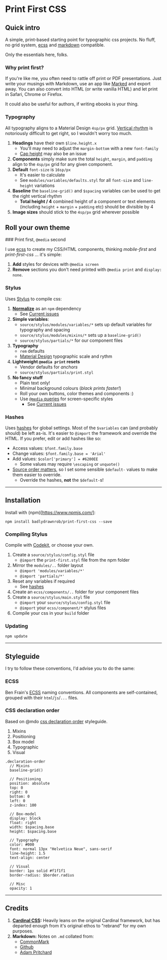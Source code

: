 # Print First CSS



## Quick intro

A simple, print-based starting point for typographic css projects. No fluff, no grid system, [ecss](https://github.com/badlydrawnrob/ecss) and [markdown](http://commonmark.org) compatible.

Only the essentials here, folks.


### Why print first?

If you're like me, you often need to rattle off print or PDF presentations. Just write your musings with Markdown, use an app like [Marked](http://marked2app.com) and export away. You can also convert into HTML (or write vanilla HTML) and let print in Safari, Chrome or Firefox.

It could also be useful for authors, if writing ebooks is your thing.


### Typography

All typography aligns to a Material Design `4sp/px` grid. [Vertical rhythm](http://webtypography.net/2.2.2) is notoriously difficult to get right, so I wouldn't worry too much.

1. **Headings** have their own `$line.height.x`
    + You'll may need to adjust the `margin-bottom` with a new `font-family`
    + [Cap height](https://bit.ly/2tseu0u) may also be an issue
2. **Components** simply make sure the total `height`, `margin`, and `padding` align to the `4sp/px` grid for any given component.
3. **Default** `font-size` is `16sp/px`
    + It's easier to calculate
    + See `modules/variables/defaults.styl` for all `font-size` and `line-height` variations
4. **Baseline** the `baseline-grid()` and `$spacing` variables can be used to get the right vertical rhythm
    + **Total height / 4** combined height of a component or text elements (including `height` + `margin` + `padding` etc) should be divisible by 4
5. **Image sizes** should stick to the `4sp/px` grid wherever possible


## Roll your own theme

### Print first, `@media` second

I use [ecss](#ecss) to create my CSS/HTML components, thinking _mobile-first_ and _print-first-css_ ... it's simple:

1. **Add** styles for devices with `@media screen`
2. **Remove** sections you don't need printed with `@media print` and `display: none`.

### Stylus

Uses [Stylus](http://stylus-lang.com) to compile css:

1. **[Normalize](https://necolas.github.io/normalize.css/)** as an `npm` dependency
    - See [Current issues](https://github.com/badlydrawnrob/print-first-css/issues/5)
2. **Simple variables**:
    - `source/stylus/modules/variables/*` sets up default variables for typography and spacing
    - `source/stylus/modules/mixins/*` sets up a `baseline-grid()`
    - `source/stylus/partials/*` for our component files
3. **Typography**
    - `rem` defaults
    - [Material Design](https://material.io/design/typography/) typographic scale and rythm
4. **Lightweight `@media print` resets**
    - Vendor defaults for _anchors_
    - `source/stylus/partials/print.styl`
4. **No fancy stuff**
    - Plain text only!
    - Minimal background colours (_black prints faster!_)
    - Roll your own buttons, color themes and components :)
    - Use [`@media` queries](https://caniuse.com/#feat=css-mediaqueries) for screen-specific styles
        - See [Current issues](#current-issues)

### Hashes

Uses [hashes](http://stylus-lang.com/docs/hashes.html) for global settings. Most of the `$variables` can (and probably should) be left as-is. It's easier to `@import` the framework and override the HTML. If you prefer, edit or add hashes like so:

- Access values: `$font.family.base`
- Change values: `$font.family.base = 'Arial'`
- Add values: `$color['primary'] = #6200EE`
    + Some values may require `\escaping` or `unquote()`
- [Source order matters](https://github.com/stylus/stylus/issues/2136), so I set some sensible `$default-` values to make them easier to override.
    + Override the hashes, **not** the `$default-`s!


----


## Installation

Install with (npm)[https://www.npmjs.com/]:

```git
npm install badlydrawnrob/print-first-css --save
```

### Compiling Stylus

Compile with [Codekit](https://codekitapp.com), or choose your own.

1. Create a `source/stylus/config.styl` file
    + `@import` the `print-first.styl` file from the npm folder
2. Mirror the `modules/..` folder layout
    + `@import 'modules/variables/*'`
    + `@import 'partials/*'`
3. Reset any variables if required
    + See [hashes](#hashes)
4. Create an `ecss/components/..` folder for your component files
5. Create a `source/stylus/main.styl` file
    + `@import` your `source/stylus/config.styl` file
    + `@import` your `ecss/component/*` stylus files
6. Compile your css in your `build` folder

### Updating

```git
npm update
```


----


## Styleguide

I try to follow these conventions, I'd advise you to do the same:


### ECSS

Ben Frain's [ECSS](https://github.com/badlydrawnrob/ecss) naming conventions. All components are self-contained, grouped with their `html`/`js`/`...` files.


### CSS declaration order

Based on @mdo [css declaration order](http://codeguide.co/#css-declaration-order) styleguide.

1. Mixins
2. Positioning
3. Box model
4. Typographic
5. Visual

```stylus
.declaration-order
  // Mixins
  baseline-grid()

  // Positioning
  position: absolute
  top: 0
  right: 0
  bottom: 0
  left: 0
  z-index: 100

  // Box-model
  display: block
  float: right
  width: $spacing.base
  height: $spacing.base

  // Typography
  color: #000
  font: normal 13px "Helvetica Neue", sans-serif
  line-height: 1.5
  text-align: center

  // Visual
  border: 1px solid #f1f1f1
  border-radius: $border.radius

  // Misc
  opacity: 1
```


----


## Credits

1. **[Cardinal CSS](http://cardinalcss.com/):** Heavily leans on the original Cardinal framework, but has departed enough from it's original ethos to "rebrand" for my own purposes.
2. **Markdown:** Notes on `.md` collated from:
    - [CommonMark](http://commonmark.org/help/)
    - [Github](https://guides.github.com/features/mastering-markdown/#examples)
    - [Adam Pritchard](https://github.com/adam-p/markdown-here/wiki/Markdown-Cheatsheet)
